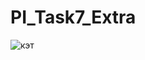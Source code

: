 # PI_Task7_Extra
![кэт](https://github.com/privet-kak-dela/PI_Task7_Extra/assets/115399488/0559b6a2-80c7-4e75-ad98-b96ec2bcd2db)
